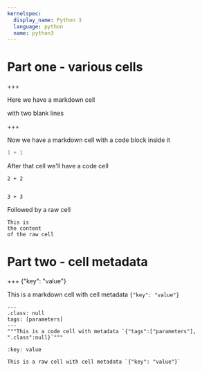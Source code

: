 ```yaml
---
kernelspec:
  display_name: Python 3
  language: python
  name: python3
---
```


# Part one - various cells

+++

Here we have a markdown cell


with two blank lines

+++

Now we have a markdown cell
with a code block inside it

```python
1 + 1
```

After that cell we'll have a code cell

```{code-cell} ipython3
2 + 2


3 + 3
```

Followed by a raw cell

```{raw-cell}
This is 
the content
of the raw cell
```

# Part two - cell metadata

+++ {"key": "value"}

This is a markdown cell with cell metadata `{"key": "value"}`

```{code-cell} ipython3
---
.class: null
tags: [parameters]
---
"""This is a code cell with metadata `{"tags":["parameters"], ".class":null}`"""
```

```{raw-cell}
:key: value

This is a raw cell with cell metadata `{"key": "value"}`
```
